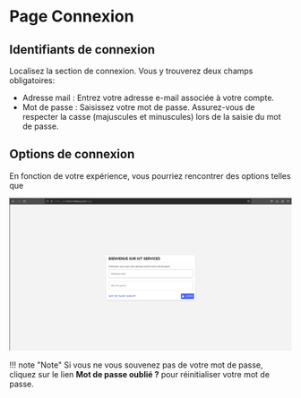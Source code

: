 # Page Connexion

## Identifiants de connexion

Localisez la section de connexion. Vous y trouverez deux champs obligatoires:

- Adresse mail : Entrez votre adresse e-mail associée à votre compte.
- Mot de passe : Saisissez votre mot de passe. Assurez-vous de respecter la casse (majuscules et minuscules) lors de la saisie du mot de passe.

## Options de connexion

En fonction de votre expérience, vous pourriez rencontrer des options telles que 

![Alt text](img/page_login.png)

!!! note "Note"
    Si vous ne vous souvenez pas de votre mot de passe, cliquez sur le lien **Mot de passe oublié ?** pour réinitialiser votre mot de passe.